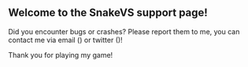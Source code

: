 ## Welcome to the SnakeVS support page!

Did you encounter bugs or crashes?
Please report them to me, you can contact me via email () or twitter ()!

Thank you for playing my game!



